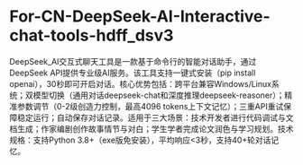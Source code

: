 # For-CN-DeepSeek-AI-Interactive-chat-tools-hdff_dsv3
DeepSeek_AI交互式聊天工具是一款基于命令行的智能对话助手，通过DeepSeek API提供专业级AI服务。该工具支持一键式安装（pip install openai），30秒即可开启对话。核心优势包括：跨平台兼容Windows/Linux系统；双模型切换（通用对话deepseek-chat和深度推理deepseek-reasoner）；精准参数调节（0-2级创造力控制，最高4096 tokens上下文记忆）；三重API重试保障稳定运行；自动保存对话记录。适用于三大场景：技术开发者进行代码调试与文档生成；作家编剧创作故事情节与对白；学生学者完成论文润色与学习规划。技术规格：支持Python 3.8+（exe版免安装），平均响应&lt;3秒，支持40+轮对话记忆。
